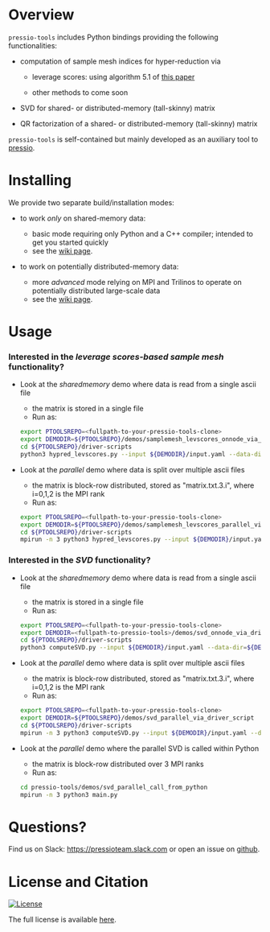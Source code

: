 
# Overview

`pressio-tools` includes Python bindings providing the following functionalities:

- computation of sample mesh indices for hyper-reduction via

	- leverage scores: using algorithm 5.1 of [this paper](https://arxiv.org/pdf/1903.00911.pdf)

	- other methods to come soon

- SVD for shared- or distributed-memory (tall-skinny) matrix

- QR factorization of a shared- or distributed-memory (tall-skinny) matrix

`pressio-tools` is self-contained but mainly developed as an auxiliary tool to [pressio](https://pressio.github.io/).

<!-- # When to use pressio-tools? -->
<!-- *`pressio-tools` is mainly intended to operate on large data distributed on large-scale machines, but we also support sharemem scenarios.* -->
<!-- For example, suppose you want to use the SVD functionality. If you have a "small" matrix that fits on a single node, using pressio-tools to compute its SVD is excessive, and you (likely) can as easily use scipy.svd or other libraries for shared-memory computing like Eigen. -->
<!-- However, if you have a large tall-skinny matrix distributed over a large machine and need to compute its SVD, then `pressio-tools` is right for you. -->

# Installing

We provide two separate build/installation modes:

- to work *only* on shared-memory data:
  * basic mode requiring only Python and a C++ compiler; intended to get you started quickly
  * see the [wiki page](https://github.com/Pressio/pressio-tools/wiki/Sharedmemory-build:-requirements-and-installation).

- to work on potentially distributed-memory data:
  * more *advanced* mode relying on MPI and Trilinos to operate on potentially distributed large-scale data
  * see the [wiki page](https://github.com/Pressio/pressio-tools/wiki/MPI-build:-requirements-and-installation).

# Usage

### Interested in the *leverage scores-based sample mesh* functionality?
  - Look at the *sharedmemory* demo where data is read from a single ascii file
	- the matrix is stored in a single file
    - Run as:
	```bash
	export PTOOLSREPO=<fullpath-to-your-pressio-tools-clone>
	export DEMODIR=${PTOOLSREPO}/demos/samplemesh_levscores_onnode_via_driver_script
	cd ${PTOOLSREPO}/driver-scripts
	python3 hypred_levscores.py --input ${DEMODIR}/input.yaml --data-dir=${DEMODIR}
	```

  - Look at the *parallel* demo where data is split over multiple ascii files
    - the matrix is block-row distributed, stored as "matrix.txt.3.i", where i=0,1,2 is the MPI rank
    - Run as:
	```bash
	export PTOOLSREPO=<fullpath-to-your-pressio-tools-clone>
	export DEMODIR=${PTOOLSREPO}/demos/samplemesh_levscores_parallel_via_driver_script
	cd ${PTOOLSREPO}/driver-scripts
	mpirun -n 3 python3 hypred_levscores.py --input ${DEMODIR}/input.yaml --data-dir=${DEMODIR}
	```

### Interested in the *SVD* functionality?
  - Look at the *sharedmemory* demo where data is read from a single ascii file
	- the matrix is stored in a single file
    - Run as:
	```bash
	export PTOOLSREPO=<fullpath-to-your-pressio-tools-clone>
	export DEMODIR=<fullpath-to-pressio-tools>/demos/svd_onnode_via_driver_script
	cd ${PTOOLSREPO}/driver-scripts
	python3 computeSVD.py --input ${DEMODIR}/input.yaml --data-dir=${DEMODIR}
	```

  - Look at the *parallel* demo where data is split over multiple ascii files
    - the matrix is block-row distributed, stored as "matrix.txt.3.i", where i=0,1,2 is the MPI rank
    - Run as:
	```bash
	export PTOOLSREPO=<fullpath-to-your-pressio-tools-clone>
	export DEMODIR=${PTOOLSREPO}/demos/svd_parallel_via_driver_script
	cd ${PTOOLSREPO}/driver-scripts
	mpirun -n 3 python3 computeSVD.py --input ${DEMODIR}/input.yaml --data-dir=${DEMODIR}
	```

  - Look at the *parallel* demo where the parallel SVD is called within Python
    - the matrix is block-row distributed over 3 MPI ranks
    - Run as:
	```bash
	cd pressio-tools/demos/svd_parallel_call_from_python
	mpirun -n 3 python3 main.py
	```


<!-- - Interested in the *QR* factorizaton? -->
<!--   - You can look at the *distributed* case: -->
<!-- 	- [demo](https://github.com/Pressio/pressio-tools/blob/master/demos/qr.py). -->
<!--     - Run as: `cd demos; mpirun -n 4 python3 qr.py` -->


# Questions?
Find us on Slack: https://pressioteam.slack.com or open an issue on [github](https://github.com/Pressio/pressio-tools/issues).

# License and Citation
[![License](https://img.shields.io/badge/License-BSD%203--Clause-blue.svg)](https://opensource.org/licenses/BSD-3-Clause)

The full license is available [here](https://pressio.github.io/various/license/).
